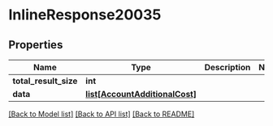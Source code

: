 # InlineResponse20035

## Properties
Name | Type | Description | Notes
------------ | ------------- | ------------- | -------------
**total_result_size** | **int** |  | 
**data** | [**list[AccountAdditionalCost]**](AccountAdditionalCost.md) |  | 

[[Back to Model list]](../README.md#documentation-for-models) [[Back to API list]](../README.md#documentation-for-api-endpoints) [[Back to README]](../README.md)



